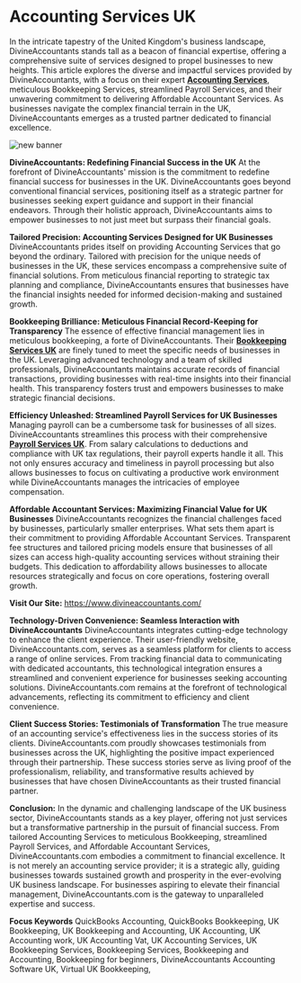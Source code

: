 <h1>Accounting Services UK</h1>

In the intricate tapestry of the United Kingdom's business landscape, DivineAccountants stands tall as a beacon of financial expertise, offering a comprehensive suite of services designed to propel businesses to new heights. This article explores the diverse and impactful services provided by DivineAccountants, with a focus on their expert [**Accounting Services**](https://www.divineaccountants.com/services), meticulous Bookkeeping Services, streamlined Payroll Services, and their unwavering commitment to delivering Affordable Accountant Services. As businesses navigate the complex financial terrain in the UK, DivineAccountants emerges as a trusted partner dedicated to financial excellence.

![new banner](https://github.com/rayyan66677/Accountants-Services-UK/assets/161864176/97e8c544-02cd-4572-b2c3-49aa71da166f)

**DivineAccountants: Redefining Financial Success in the UK**
At the forefront of DivineAccountants' mission is the commitment to redefine financial success for businesses in the UK. DivineAccountants goes beyond conventional financial services, positioning itself as a strategic partner for businesses seeking expert guidance and support in their financial endeavors. Through their holistic approach, DivineAccountants aims to empower businesses to not just meet but surpass their financial goals.

**Tailored Precision: Accounting Services Designed for UK Businesses**
DivineAccountants prides itself on providing Accounting Services that go beyond the ordinary. Tailored with precision for the unique needs of businesses in the UK, these services encompass a comprehensive suite of financial solutions. From meticulous financial reporting to strategic tax planning and compliance, DivineAccountants ensures that businesses have the financial insights needed for informed decision-making and sustained growth.

**Bookkeeping Brilliance: Meticulous Financial Record-Keeping for Transparency**
The essence of effective financial management lies in meticulous bookkeeping, a forte of DivineAccountants. Their [**Bookkeeping Services UK**](https://www.divineaccountants.com/services) are finely tuned to meet the specific needs of businesses in the UK. Leveraging advanced technology and a team of skilled professionals, DivineAccountants maintains accurate records of financial transactions, providing businesses with real-time insights into their financial health. This transparency fosters trust and empowers businesses to make strategic financial decisions.

**Efficiency Unleashed: Streamlined Payroll Services for UK Businesses**
Managing payroll can be a cumbersome task for businesses of all sizes. DivineAccountants streamlines this process with their comprehensive [**Payroll Services UK**](https://www.divineaccountants.com/services). From salary calculations to deductions and compliance with UK tax regulations, their payroll experts handle it all. This not only ensures accuracy and timeliness in payroll processing but also allows businesses to focus on cultivating a productive work environment while DivineAccountants manages the intricacies of employee compensation.

**Affordable Accountant Services: Maximizing Financial Value for UK Businesses**
DivineAccountants recognizes the financial challenges faced by businesses, particularly smaller enterprises. What sets them apart is their commitment to providing Affordable Accountant Services. Transparent fee structures and tailored pricing models ensure that businesses of all sizes can access high-quality accounting services without straining their budgets. This dedication to affordability allows businesses to allocate resources strategically and focus on core operations, fostering overall growth.

**Visit Our Site:** https://www.divineaccountants.com/

**Technology-Driven Convenience: Seamless Interaction with DivineAccountants**
DivineAccountants integrates cutting-edge technology to enhance the client experience. Their user-friendly website, DivineAccountants.com, serves as a seamless platform for clients to access a range of online services. From tracking financial data to communicating with dedicated accountants, this technological integration ensures a streamlined and convenient experience for businesses seeking accounting solutions. DivineAccountants.com remains at the forefront of technological advancements, reflecting its commitment to efficiency and client convenience.

**Client Success Stories: Testimonials of Transformation**
The true measure of an accounting service's effectiveness lies in the success stories of its clients. DivineAccountants.com proudly showcases testimonials from businesses across the UK, highlighting the positive impact experienced through their partnership. These success stories serve as living proof of the professionalism, reliability, and transformative results achieved by businesses that have chosen DivineAccountants as their trusted financial partner.

**Conclusion:**
In the dynamic and challenging landscape of the UK business sector, DivineAccountants stands as a key player, offering not just services but a transformative partnership in the pursuit of financial success. From tailored Accounting Services to meticulous Bookkeeping, streamlined Payroll Services, and Affordable Accountant Services, DivineAccountants.com embodies a commitment to financial excellence. It is not merely an accounting service provider; it is a strategic ally, guiding businesses towards sustained growth and prosperity in the ever-evolving UK business landscape. For businesses aspiring to elevate their financial management, DivineAccountants.com is the gateway to unparalleled expertise and success.

**Focus Keywords**
QuickBooks Accounting, QuickBooks Bookkeeping, UK Bookkeeping, UK Bookkeeping and Accounting, UK Accounting, UK Accounting work, UK Accounting Vat, UK Accounting Services, UK Bookkeeping Services, Bookkeeping Services, Bookkeeping and Accounting, Bookkeeping for beginners, DivineAccountants Accounting Software UK, Virtual UK Bookkeeping,
